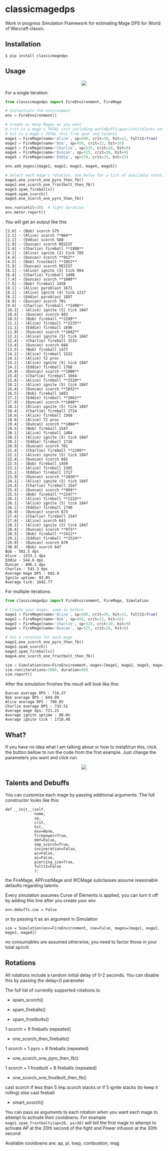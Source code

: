 # classicmagedps

Work in progress Simulation Framework for estimating Mage DPS for World of Warcraft classic.


## Installation

`$ pip install classicmagedps`

## Usage
<p align="center">
        <a href="https://repl.it/@mcdallas/CrowdedBowedLinuxpc"><img src="https://repl.it/badge/github/mcdallas/classicmagedps" align="center" /></a>
</p>
For a single iteration:

``` python
from classicmagedps import FireEnvironment, FireMage

# Instantiate the environment
env = FireEnvironment()

# Create as many Mages as you want
# crit is a mage's TOTAL crit including worldbuffs/gear/int/talents etc (but not debuffs like WC)
# hit is a mage's TOTAL +hit from gear and talents
mage1 = FireMage(name='Alice', sp=500, crit=30, hit=12, fullt2=True)
mage2 = FireMage(name='Bob', sp=456, crit=22, hit=16)
mage3 = FireMage(name='Charlie', sp=525, crit=28, hit=9)
mage4 = FireMage(name='Duncan', sp=525, crit=28, hit=9)
mage5 = FireMage(name='Eddie', sp=570, crit=33, hit=15)

env.add_mages([mage1, mage2, mage3, mage4, mage5])

# Select each mage's rotation, see below for a list of available rotations
mage1.one_scorch_one_pyro_then_fb()
mage2.one_scorch_one_frostbolt_then_fb()
mage3.spam_fireballs()
mage4.spam_scorch()
mage5.one_scorch_one_pyro_then_fb()

env.run(until=30)  # fight duration
env.meter.report()

```

You will get an output like this
```
[2.0] - (Bob) scorch 575
[2.1] - (Alice) scorch **864**
[2.1] - (Eddie) scorch 588
[2.9] - (Duncan) scorch RESIST
[3.4] - (Charlie) fireball **1998**
[4.1] - (Alice) ignite (2) tick 705 
[4.4] - (Duncan) scorch **952**
[4.5] - (Bob) frostbolt **1852**
[5.9] - (Duncan) scorch RESIST
[6.1] - (Alice) ignite (3) tick 964 
[6.4] - (Charlie) fireball 1498
[7.4] - (Duncan) scorch **1000**
[7.5] - (Bob) fireball 1458
[8.1] - (Alice) pyroblast 1671
[8.1] - (Alice) ignite (4) tick 1217 
[8.1] - (Eddie) pyroblast 1897
[8.9] - (Duncan) scorch 701
[9.4] - (Charlie) fireball **2490**
[10.1] - (Alice) ignite (5) tick 1847 
[10.4] - (Duncan) scorch 683
[10.5] - (Bob) fireball **2199**
[11.1] - (Alice) fireball **2235**
[11.1] - (Eddie) fireball 1696
[11.9] - (Duncan) scorch **1042**
[12.1] - (Alice) ignite (5) tick 1847 
[12.4] - (Charlie) fireball 1532
[13.4] - (Duncan) scorch 684
[13.5] - (Bob) fireball 1477
[14.1] - (Alice) fireball 1522
[14.1] - (Alice) T2 proc
[14.1] - (Alice) ignite (5) tick 1847 
[14.1] - (Eddie) fireball 1788
[14.9] - (Duncan) scorch **1000**
[15.4] - (Charlie) fireball 1664
[15.6] - (Alice) fireball **2520**
[16.1] - (Alice) ignite (5) tick 1847 
[16.4] - (Duncan) scorch **1032**
[16.5] - (Bob) fireball 1603
[17.1] - (Eddie) fireball **2661**
[17.9] - (Duncan) scorch **1048**
[18.1] - (Alice) ignite (5) tick 1847 
[18.4] - (Charlie) fireball 1724
[18.6] - (Alice) fireball 1568
[18.6] - (Alice) T2 proc
[19.4] - (Duncan) scorch **1008**
[19.5] - (Bob) fireball 1547
[20.1] - (Alice) fireball 1484
[20.1] - (Alice) ignite (5) tick 1847 
[20.1] - (Eddie) fireball 1726
[20.9] - (Duncan) scorch 701
[21.4] - (Charlie) fireball **2299**
[22.1] - (Alice) ignite (5) tick 1847 
[22.4] - (Duncan) scorch 691
[22.5] - (Bob) fireball 1459
[23.1] - (Alice) fireball 1505
[23.1] - (Eddie) fireball 1717
[23.9] - (Duncan) scorch **1030**
[24.1] - (Alice) ignite (5) tick 1847 
[24.4] - (Charlie) fireball 1547
[25.4] - (Duncan) scorch **994**
[25.5] - (Bob) fireball **2247**
[26.1] - (Alice) fireball **2224**
[26.1] - (Alice) ignite (5) tick 1847 
[26.1] - (Eddie) fireball 1740
[26.9] - (Duncan) scorch 673
[27.4] - (Charlie) fireball 1547
[27.6] - (Alice) scorch 643
[28.1] - (Alice) ignite (5) tick 1847 
[28.4] - (Duncan) scorch **973**
[28.5] - (Bob) fireball **2412**
[29.1] - (Eddie) fireball **2524**
[29.9] - (Duncan) scorch 670
[30.0] - (Bob) scorch 647
Bob - 582.5 dps
Alice - 1253.1 dps
Eddie - 544.6 dps
Duncan - 496.1 dps
Charlie - 543.3 dps
Average mage DPS : 683.9
Ignite uptime: 93.0%
Average tick: 1642.77
```

For multiple iterations:

``` python
from classicmagedps import FireEnvironment, FireMage, Simulation

# Create your mages, same as before
mage1 = FireMage(name='Alice', sp=500, crit=30, hit=12, fullt2=True)
mage2 = FireMage(name='Bob', sp=456, crit=22, hit=16)
mage3 = FireMage(name='Charlie', sp=525, crit=28, hit=9)
mage4 = FireMage(name='Duncan', sp=525, crit=28, hit=9)

# Set a rotation for each mage
mage1.one_scorch_one_pyro_then_fb()
mage2.spam_scorch()
mage3.spam_fireballs()
mage4.one_scorch_one_frostbolt_then_fb()

sim = Simulation(env=FireEnvironment, mages=[mage1, mage2, mage3, mage4])
sim.run(iterations=1000, duration=90)
sim.report()
```

After the simulation finishes the result will look like this:

```
Duncan average DPS : 716.37
Bob average DPS : 644.09
Alice average DPS : 790.85
Charlie average DPS : 733.51
Average mage dps: 721.21
Average ignite uptime : 88.0%
Average ignite tick : 1710.48
```


## What?

If you have no idea what I am talking about or how to install/run this, click the button bellow to run the code from the first example. Just change the parameters you want and click run.

<p align="center">
        <a href="https://repl.it/@mcdallas/CrowdedBowedLinuxpc"><img src="https://repl.it/badge/github/mcdallas/classicmagedps" align="center" /></a>
</p>

## Talents and Debuffs

You can customize each mage by passing additional arguments. The full constructor looks like this:
    
    
    def __init__(self,
                 name,
                 sp,
                 crit,
                 hit,
                 env=None,
                 firepower=True,
                 dmf=False,
                 imp_scorch=True,
                 incineration=False,
                 wc=False,
                 ai=False,
                 piercing_ice=True,
                 fullt2=False
                 ): 
                 
 
the FireMage, APFrostMage and WCMage subclasses assume reasonable defaults regarding talents.
    
Every simulation assumes Curse of Elements is applied, you can turn it off by adding this line after you create your env
```
env.debuffs.coe = False
```
or by passing it as an argument in Simulation
```
sim = Simulation(env=FireEnvironment, coe=False, mages=[mage1, mage2, mage3, mage4])
```
no consumables are assumed otherwise, you need to factor those in your total sp/crit


## Rotations
All rotations include a random initial delay of 0-2 seconds. You can disable this by passing the delay=0 parameter

The full list of currently supported rotations is:


* spam_scorch()

* spam_fireballs()

* spam_frostbolts()

1 scorch + 9 fireballs (repeated)
* one_scorch_then_fireballs()  

 1 scorch + 1 pyro + 6 fireballs (repeated)
* one_scorch_one_pyro_then_fb() 

1 scorch + 1 frostbolt + 8 fireballs (repeated)
* one_scorch_one_frostbolt_then_fb()  

 cast scorch if less than 5 imp.scorch stacks 
 or if 5 ignite stacks (to keep it rolling) else cast fireball
* smart_scorch()  


You can pass as arguments to each rotation when you want each mage to attempt
to activate their cooldowns. For example `mage1.spam_frostbolts(ap=20, pi=30)` will
tell the first mage to attempt to activate AP at the 20th second of the fight and 
Power infusion at the 30th second

Available cooldowns are: ap, pi, toep, combustion, mqg
